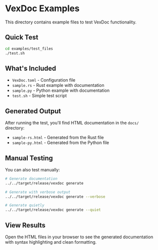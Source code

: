 # VexDoc Examples

This directory contains example files to test VexDoc functionality.

## Quick Test

```bash
cd examples/test_files
./test.sh
```

## What's Included

- `VexDoc.toml` - Configuration file
- `sample.rs` - Rust example with documentation
- `sample.py` - Python example with documentation  
- `test.sh` - Simple test script

## Generated Output

After running the test, you'll find HTML documentation in the `docs/` directory:
- `sample-rs.html` - Generated from the Rust file
- `sample-py.html` - Generated from the Python file

## Manual Testing

You can also test manually:

```bash
# Generate documentation
../../target/release/vexdoc generate

# Generate with verbose output
../../target/release/vexdoc generate --verbose

# Generate quietly
../../target/release/vexdoc generate --quiet
```

## View Results

Open the HTML files in your browser to see the generated documentation with syntax highlighting and clean formatting.
